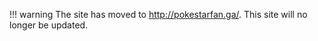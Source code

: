 !!! warning
    The site has moved to http://pokestarfan.ga/. This site will no longer be updated.



